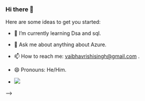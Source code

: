 ### Hi there 👋

 

Here are some ideas to get you started:
 
- 🌱 I’m currently learning Dsa and sql. 
- 💬 Ask me about anything about Azure.
- 📫 How to reach me: vaibhavrishisingh@gmail.com .
- 😄 Pronouns: He/Him. 


- <img src="https://github-readme-stats.vercel.app/api?username=vaibhavkrsi&&show_icons=true&title_color=ffffff&icon_color=bb2acf&text_color=daf7dc&bg_color=151515">
-->
